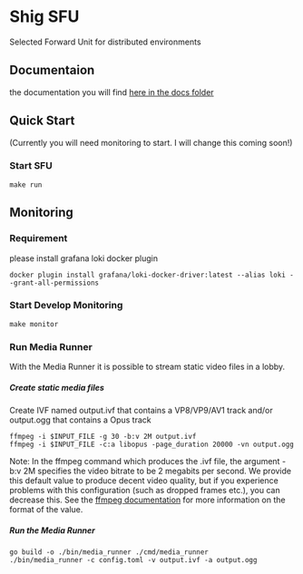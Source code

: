 # Shig SFU
Selected Forward Unit for distributed environments

## Documentaion

the documentation you will find [here in the docs folder](docs/README.md)

## Quick Start

(Currently you will need monitoring to start. I will change this coming soon!)
### Start SFU

```shell
make run
```

## Monitoring

### Requirement

please install grafana loki docker plugin

```shell
docker plugin install grafana/loki-docker-driver:latest --alias loki --grant-all-permissions
```

### Start Develop Monitoring 
```shell
make monitor
```

### Run Media Runner

With the Media Runner it is possible to stream static video files in a lobby.

##### Create static media files

Create IVF named output.ivf that contains a VP8/VP9/AV1 track and/or output.ogg that contains a Opus track

```
ffmpeg -i $INPUT_FILE -g 30 -b:v 2M output.ivf
ffmpeg -i $INPUT_FILE -c:a libopus -page_duration 20000 -vn output.ogg
```

Note: In the ffmpeg command which produces the .ivf file, the argument -b:v 2M specifies the video bitrate to be 2 megabits per second. 
We provide this default value to produce decent video quality, but if you experience problems with this configuration (such as dropped frames etc.), you can decrease this. 
See the [ffmpeg documentation](https://ffmpeg.org/ffmpeg.html#Options) for more information on the format of the value.

##### Run the Media Runner
```shell
go build -o ./bin/media_runner ./cmd/media_runner
./bin/media_runner -c config.toml -v output.ivf -a output.ogg
```

